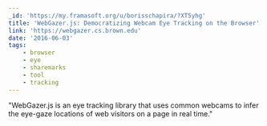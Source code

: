 ```yaml
---
_id: 'https://my.framasoft.org/u/borisschapira/?XT5yhg'
title: 'WebGazer.js: Democratizing Webcam Eye Tracking on the Browser'
link: 'https://webgazer.cs.brown.edu'
date: '2016-06-03'
tags:
    - browser
    - eye
    - sharemarks
    - tool
    - tracking
---
```


<div class="markdown"><p>&quot;WebGazer.js is an eye tracking library that uses common webcams to infer the eye-gaze locations of web visitors on a page in real time.&quot;
</p></div>
